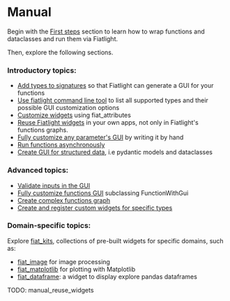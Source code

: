 Manual
======

Begin with the [First steps](manual_first) section to learn how to wrap functions and dataclasses and run them via Fiatlight.

Then, explore the following sections.

### Introductory topics:
* [Add types to signatures](manual_function.ipynb#typed-signatures) so that Fiatlight can generate a GUI for your functions
* [Use fiatlight command line tool](manual_cli) to list all supported types and their possible GUI customization options
* [Customize widgets](manual_fiat_attributes) using fiat_attributes
* [Reuse Fiatlight widgets](manual_reuse_widgets)  in your own apps, not only in Fiatlight's functions graphs.
* [Fully customize any parameter's GUI](manual_function.ipynb#handwriting-the-gui) by writing it by hand
* [Run functions asynchronously](manual_function.ipynb#controlling-function-execution)
* [Create GUI for structured data](manual_dataclass_models), i.e pydantic models and dataclasses

### Advanced topics:
* [Validate inputs in the GUI](manual_validation)
* [Fully customize functions GUI](manual_function.ipynb#sub-class-functionwithgui)
 subclassing FunctionWithGui
* [Create complex functions graph](manual_functions_graph)
* [Create and register custom widgets for specific types](manual_custom)

### Domain-specific topics:
Explore [fiat_kits](fiat_kits), collections of pre-built widgets for specific domains, such as:
* [fiat_image](fiat_image) for image processing
* [fiat_matplotlib](fiat_matplotlib) for plotting with Matplotlib
* [fiat_dataframe](fiat_dataframe): a widget to display explore pandas dataframes

TODO:
manual_reuse_widgets
